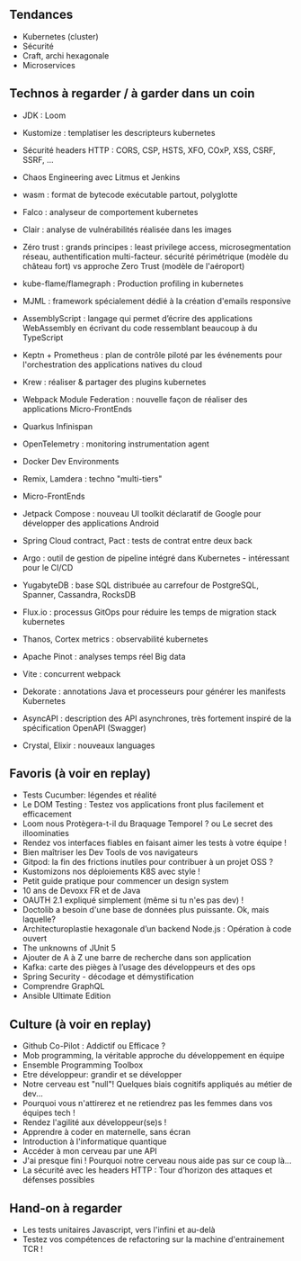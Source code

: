 
## Tendances

- Kubernetes (cluster)
- Sécurité
- Craft, archi hexagonale
- Microservices

## Technos à regarder / à garder dans un coin

- JDK : Loom
- Kustomize : templatiser les descripteurs kubernetes
- Sécurité headers HTTP : CORS, CSP, HSTS, XFO, COxP, XSS, CSRF, SSRF, ...

- Chaos Engineering avec Litmus et Jenkins
- wasm : format de bytecode exécutable partout, polyglotte
- Falco : analyseur de comportement kubernetes
- Clair : analyse de vulnérabilités réalisée dans les images
- Zéro trust : grands principes : least privilege access, microsegmentation réseau, authentification multi-facteur. sécurité périmétrique (modèle du château fort) vs approche Zero Trust (modèle de l'aéroport)
- kube-flame/flamegraph : Production profiling in kubernetes
- MJML : framework spécialement dédié à la création d'emails responsive
- AssemblyScript : langage qui permet d’écrire des applications WebAssembly en écrivant du code ressemblant beaucoup à du TypeScript
- Keptn + Prometheus : plan de contrôle piloté par les événements pour l'orchestration des applications natives du cloud
- Krew : réaliser & partager des plugins kubernetes
- Webpack Module Federation : nouvelle façon de réaliser des applications Micro-FrontEnds
- Quarkus Infinispan
- OpenTelemetry : monitoring instrumentation agent
- Docker Dev Environments
- Remix, Lamdera : techno "multi-tiers"
- Micro-FrontEnds
- Jetpack Compose : nouveau UI toolkit déclaratif de Google pour développer des applications Android
- Spring Cloud contract, Pact : tests de contrat entre deux back
- Argo : outil de gestion de pipeline intégré dans Kubernetes - intéressant pour le CI/CD
- YugabyteDB : base SQL distribuée au carrefour de PostgreSQL, Spanner, Cassandra, RocksDB
- Flux.io : processus GitOps pour réduire les temps de migration stack kubernetes
- Thanos, Cortex metrics : observabilité kubernetes
- Apache Pinot : analyses temps réel Big data
- Vite : concurrent webpack
- Dekorate : annotations Java et processeurs pour générer les manifests Kubernetes
- AsyncAPI : description des API asynchrones, très fortement inspiré de la spécification OpenAPI (Swagger)
- Crystal, Elixir : nouveaux languages

## Favoris (à voir en replay)

- Tests Cucumber: légendes et réalité
- Le DOM Testing : Testez vos applications front plus facilement et efficacement 
- Loom nous Protègera-t-il du Braquage Temporel ?   ou   Le secret des illoominaties
- Rendez vos interfaces fiables en faisant aimer les tests à votre équipe !
- Bien maîtriser les Dev Tools de vos navigateurs
- Gitpod: la fin des frictions inutiles pour contribuer à un projet OSS ?
- Kustomizons nos déploiements K8S avec style !
- Petit guide pratique pour commencer un design system 
- 10 ans de Devoxx FR et de Java
- OAUTH 2.1 expliqué simplement (même si tu n'es pas dev) !
- Doctolib a besoin d'une base de données plus puissante. Ok, mais laquelle?
- Architecturoplastie hexagonale d’un backend Node.js : Opération à code ouvert
- The unknowns of JUnit 5
- Ajouter de A à Z une barre de recherche dans son application
- Kafka: carte des pièges à l’usage des développeurs et des ops
- Spring Security - décodage et démystification
- Comprendre GraphQL
- Ansible Ultimate Edition

## Culture (à voir en replay)

- Github Co-Pilot : Addictif ou Efficace ?
- Mob programming, la véritable approche du développement en équipe
- Ensemble Programming Toolbox
- Etre développeur: grandir et se développer
- Notre cerveau est "null"! Quelques biais cognitifs appliqués au métier de dev...
- Pourquoi vous n'attirerez et ne retiendrez pas les femmes dans vos équipes tech !
- Rendez l'agilité aux développeur(se)s !
- Apprendre à coder en maternelle, sans écran
- Introduction à l'informatique quantique
- Accéder à mon cerveau par une API 
- J'ai presque fini ! Pourquoi notre cerveau nous aide pas sur ce coup là... 
- La sécurité avec les headers HTTP : Tour d’horizon des attaques et défenses possibles

## Hand-on à regarder

- Les tests unitaires Javascript, vers l'infini et au-delà
- Testez vos compétences de refactoring sur la machine d'entrainement TCR !

